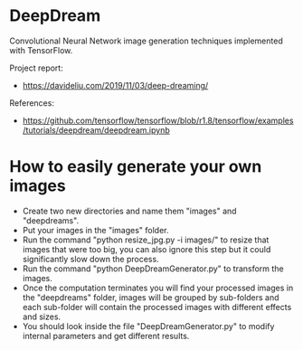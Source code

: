 # DeepDream

Convolutional Neural Network image generation techniques implemented with TensorFlow.

Project report:
- https://davideliu.com/2019/11/03/deep-dreaming/

References:
- https://github.com/tensorflow/tensorflow/blob/r1.8/tensorflow/examples/tutorials/deepdream/deepdream.ipynb

# How to easily generate your own images
- Create two new directories and name them "images" and "deepdreams".
- Put your images in the "images" folder.
- Run the command "python resize_jpg.py -i images/" to resize that images that were too big, you can also ignore this step but it could significantly slow down the process.
- Run the command "python DeepDreamGenerator.py" to transform the images.
- Once the computation terminates you will find your processed images in the "deepdreams" folder, images will be grouped by sub-folders and each sub-folder will contain the processed images with different effects and sizes.
- You should look inside the file "DeepDreamGenerator.py" to modify internal parameters and get different results.

